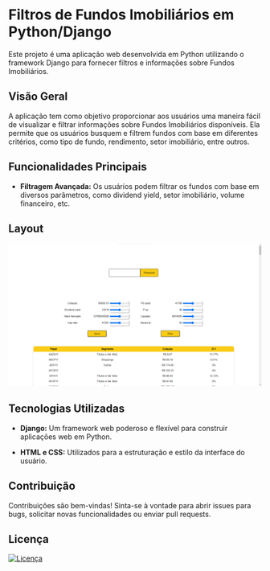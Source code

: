 # Filtros de Fundos Imobiliários em Python/Django

Este projeto é uma aplicação web desenvolvida em Python utilizando o framework Django para fornecer filtros e informações sobre Fundos Imobiliários.

## Visão Geral

A aplicação tem como objetivo proporcionar aos usuários uma maneira fácil de visualizar e filtrar informações sobre Fundos Imobiliários disponíveis. Ela permite que os usuários busquem e filtrem fundos com base em diferentes critérios, como tipo de fundo, rendimento, setor imobiliário, entre outros.

## Funcionalidades Principais

- **Filtragem Avançada:** Os usuários podem filtrar os fundos com base em diversos parâmetros, como dividend yield, setor imobiliário, volume financeiro, etc.

## Layout

![Index](https://github.com/luigiPerkoski/Assets/blob/master/Captura%20de%20tela%202023-11-19%20191649.png)

## Tecnologias Utilizadas

- **Django:** Um framework web poderoso e flexível para construir aplicações web em Python.

- **HTML e CSS:** Utilizados para a estruturação e estilo da interface do usuário.

## Contribuição

Contribuições são bem-vindas! Sinta-se à vontade para abrir issues para bugs, solicitar novas funcionalidades ou enviar pull requests.

## Licença

[![Licença](https://img.shields.io/badge/Licen%C3%A7a-MIT-blue)](https://github.com/luigiPerkoski/MoreMoney/blob/master/LICENSE)



